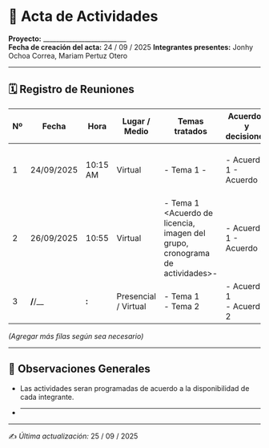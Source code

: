 # 📑 Acta de Actividades  

**Proyecto:** __________________________  
**Fecha de creación del acta:** 24 / 09 / 2025 
**Integrantes presentes:** Jonhy Ochoa Correa, Mariam Pertuz Otero 

---

## 🗓️ Registro de Reuniones  

| Nº | Fecha | Hora | Lugar / Medio | Temas tratados | Acuerdos y decisiones | Responsables | Próxima reunión |
|----|-------|------|---------------|----------------|-----------------------|--------------|-----------------|
| 1  | 24/09/2025 | 10:15 AM | Virtual | - Tema 1 <Organizacion del grupo de trabajo>- | - Acuerdo 1 <Se reparten las actividades>- Acuerdo 2 <Se programa la siguiente reunion> | Jonhy Ochoa, Mariam Pertuz, Josuar Loaiza, Nicoll Rosero | 26/09/25 |
| 2  | 26/09/2025 | 10:55 | Virtual | - Tema 1 <Acuerdo de licencia, imagen del grupo, cronograma de actividades>- | - Acuerdo 1 <Se definio el tema de la licencia>- Acuerdo 2 <Se definio la imagen del grupo > | Mariam Pertuz, Jonhy Ochoa | 01/10/25 |
| 3  | __/__/__ | __:__ | Presencial / Virtual | - Tema 1<br>- Tema 2 | - Acuerdo 1<br>- Acuerdo 2 | Nombre(s) | __/__/__ |

*(Agregar más filas según sea necesario)*  

---

## 📝 Observaciones Generales  
- Las actividades seran programadas de acuerdo a la disponibilidad de cada integrante. 
- ___________________________________________________________  

---

✍️ *Última actualización:* 25 / 09 / 2025
